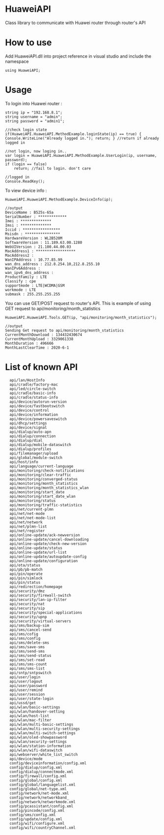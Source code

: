 # HuaweiAPI
Class library to communicate with Huawei router through router's API

# How to use
Add HuaweiAPI.dll into project reference in visual studio and include the namespace

    using HuaweiAPI;
    
# Usage
To login into Huawei router :

    string ip = "192.168.8.1";
    string username = "admin";
    string password = "admin1";

    //check login state
    if(HuaweiAPI.HuaweiAPI.MethodExample.loginState(ip) == true) { Console.WriteLine("Already logged in."); return; } //return if already logged in

    //not login, now loging in..
    var login = HuaweiAPI.HuaweiAPI.MethodExample.UserLogin(ip, username, password);
    if (login == false)
        return; //fail to login. don't care

    //logged in
    Console.ReadKey();
        
To view device info :

    HuaweiAPI.HuaweiAPI.MethodExample.DeviceInfo(ip);
    
    //output
    DeviceName : B525s-65a
    SerialNumber : *************
    Imei : **************
    Imsi : **************
    Iccid : *****************
    Msisdn : ****************
    HardwareVersion : WL2B520M
    SoftwareVersion : 11.189.63.00.1280
    WebUIVersion : 21.100.44.00.03
    MacAddress1 : ******************
    MacAddress2 :
    WanIPAddress : 10.77.85.99
    wan_dns_address : 212.8.254.10,212.8.255.10
    WanIPv6Address :
    wan_ipv6_dns_address :
    ProductFamily : LTE
    Classify : cpe
    supportmode : LTE|WCDMA|GSM
    workmode : LTE
    submask : 255.255.255.255
                  
You can use GET/POST request to router's API. This is example of using GET request to api/monitoring/month_statistics
    
    HuaweiAPI.HuaweiAPI.Tools.GET(ip, "api/monitoring/month_statistics");
    
    //output
    Sending Get request to api/monitoring/month_statistics
    CurrentMonthDownload : 134432430674
    CurrentMonthUpload : 3329061338
    MonthDuration : 496666
    MonthLastClearTime : 2020-6-1
    
# List of known API

      api/lan/HostInfo
      api/cradle/factory-mac
      api/led/circle-switch
      api/cradle/basic-info
      api/cradle/status-info
      api/device/autorun-version
      api/device/fastbootswitch
      api/device/control
      api/device/information
      api/device/powersaveswitch
      api/dhcp/settings
      api/device/signal
      api/dialup/auto-apn
      api/dialup/connection
      api/dialup/dial
      api/dialup/mobile-dataswitch
      api/dialup/profiles
      api/filemanager/upload
      api/global/module-switch
      api/host/info
      api/language/current-language
      api/monitoring/check-notifications
      api/monitoring/clear-traffic
      api/monitoring/converged-status
      api/monitoring/month_statistics
      api/monitoring/month_statistics_wlan
      api/monitoring/start_date
      api/monitoring/start_date_wlan
      api/monitoring/status
      api/monitoring/traffic-statistics
      api/net/current-plmn
      api/net/net-mode
      api/net/net-mode-list
      api/net/network
      api/net/plmn-list
      api/net/register
      api/online-update/ack-newversion
      api/online-update/cancel-downloading
      api/online-update/check-new-version
      api/online-update/status
      api/online-update/url-list
      api/online-update/autoupdate-config
      api/online-update/configuration
      api/ota/status
      api/pb/pb-match
      api/pin/operate
      api/pin/simlock
      api/pin/status
      api/redirection/homepage
      api/security/dmz
      api/security/firewall-switch
      api/security/lan-ip-filter
      api/security/nat
      api/security/sip
      api/security/special-applications
      api/security/upnp
      api/security/virtual-servers
      api/sms/backup-sim
      api/sms/cancel-send
      api/sms/cofig
      api/sms/config
      api/sms/delete-sms
      api/sms/save-sms
      api/sms/send-sms
      api/sms/send-status
      api/sms/set-read
      api/sms/sms-count
      api/sms/sms-list
      api/sntp/sntpswitch
      api/user/login
      api/user/logout
      api/user/password
      api/user/remind
      api/user/session
      api/user/state-login
      api/ussd/get
      api/wlan/basic-settings
      api/wlan/handover-setting
      api/wlan/host-list
      api/wlan/mac-filter
      api/wlan/multi-basic-settings
      api/wlan/multi-security-settings
      api/wlan/multi-switch-settings
      api/wlan/oled-showpassword
      api/wlan/security-settings
      api/wlan/station-information
      api/wlan/wifi-dataswitch
      api/webserver/white_list_switch
      api/device/mode
      config/deviceinformation/config.xml
      config/dialup/config.xml
      config/dialup/connectmode.xml
      config/firewall/config.xml
      config/global/config.xml
      config/global/languagelist.xml
      config/global/net-type.xml
      config/network/net-mode.xml
      config/network/networkband_
      config/network/networkmode.xml
      config/pcassistant/config.xml
      config/pincode/config.xml
      config/sms/config.xml
      config/update/config.xml
      config/wifi/configure.xml
      config/wifi/countryChannel.xml
